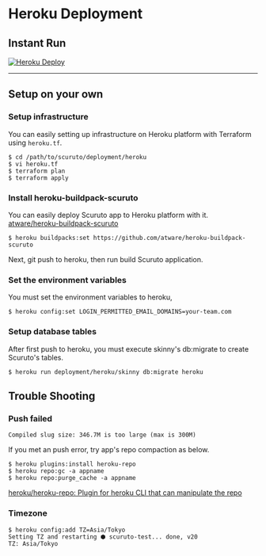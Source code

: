 # Heroku Deployment

## Instant Run

[![Heroku Deploy](https://www.herokucdn.com/deploy/button.png)](https://heroku.com/deploy)

----

## Setup on your own

### Setup infrastructure

You can easily setting up infrastructure on Heroku platform with Terraform using `heroku.tf`.

```shell
$ cd /path/to/scuruto/deployment/heroku
$ vi heroku.tf
$ terraform plan
$ terraform apply
```

### Install heroku-buildpack-scuruto

You can easily deploy Scuruto app to Heroku platform with it.
[atware/heroku\-buildpack\-scuruto](https://github.com/atware/heroku-buildpack-scuruto)

```shell
$ heroku buildpacks:set https://github.com/atware/heroku-buildpack-scuruto
```

Next,
git push to heroku, then run build Scuruto application.

### Set the environment variables

You must set the environment variables to heroku,

```shell
$ heroku config:set LOGIN_PERMITTED_EMAIL_DOMAINS=your-team.com

```

### Setup database tables

After first push to heroku, you must execute skinny's db:migrate to create Scuruto's tables.

```shell
$ heroku run deployment/heroku/skinny db:migrate heroku
```

## Trouble Shooting

### Push failed

```
Compiled slug size: 346.7M is too large (max is 300M)
```

If you met an push error, try app's repo compaction as below.

```shell
$ heroku plugins:install heroku-repo
$ heroku repo:gc -a appname
$ heroku repo:purge_cache -a appname
```

[heroku/heroku\-repo: Plugin for heroku CLI that can manipulate the repo](https://github.com/heroku/heroku-repo)

### Timezone

```shell
$ heroku config:add TZ=Asia/Tokyo
Setting TZ and restarting ⬢ scuruto-test... done, v20
TZ: Asia/Tokyo
```
